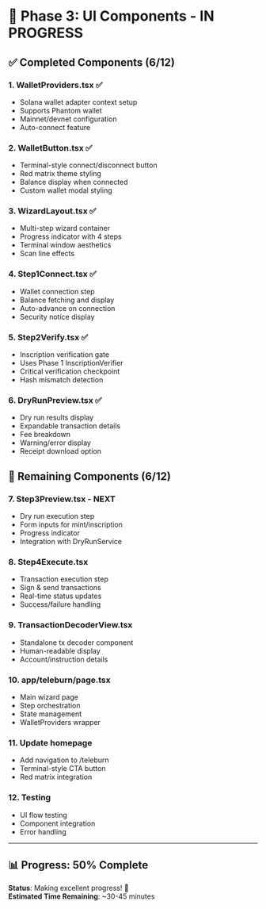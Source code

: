 # 🎨 Phase 3: UI Components - IN PROGRESS

## ✅ Completed Components (6/12)

### 1. **WalletProviders.tsx** ✅
- Solana wallet adapter context setup
- Supports Phantom wallet
- Mainnet/devnet configuration
- Auto-connect feature

### 2. **WalletButton.tsx** ✅
- Terminal-style connect/disconnect button
- Red matrix theme styling
- Balance display when connected
- Custom wallet modal styling

### 3. **WizardLayout.tsx** ✅
- Multi-step wizard container
- Progress indicator with 4 steps
- Terminal window aesthetics
- Scan line effects

### 4. **Step1Connect.tsx** ✅
- Wallet connection step
- Balance fetching and display
- Auto-advance on connection
- Security notice display

### 5. **Step2Verify.tsx** ✅
- Inscription verification gate
- Uses Phase 1 InscriptionVerifier
- Critical verification checkpoint
- Hash mismatch detection

### 6. **DryRunPreview.tsx** ✅
- Dry run results display
- Expandable transaction details
- Fee breakdown
- Warning/error display
- Receipt download option

## 🚧 Remaining Components (6/12)

### 7. Step3Preview.tsx - **NEXT**
- Dry run execution step
- Form inputs for mint/inscription
- Progress indicator
- Integration with DryRunService

### 8. Step4Execute.tsx
- Transaction execution step
- Sign & send transactions
- Real-time status updates
- Success/failure handling

### 9. TransactionDecoderView.tsx
- Standalone tx decoder component
- Human-readable display
- Account/instruction details

### 10. app/teleburn/page.tsx
- Main wizard page
- Step orchestration
- State management
- WalletProviders wrapper

### 11. Update homepage
- Add navigation to /teleburn
- Terminal-style CTA button
- Red matrix integration

### 12. Testing
- UI flow testing
- Component integration
- Error handling

---

## 📊 Progress: 50% Complete

**Status**: Making excellent progress! 🚀  
**Estimated Time Remaining**: ~30-45 minutes


